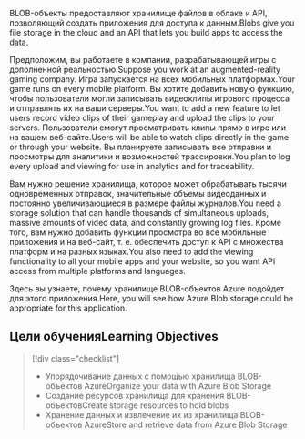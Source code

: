 <span data-ttu-id="808b4-101">BLOB-объекты предоставляют хранилище файлов в облаке и API, позволяющий создать приложения для доступа к данным.</span><span class="sxs-lookup"><span data-stu-id="808b4-101">Blobs give you file storage in the cloud and an API that lets you build apps to access the data.</span></span>

<span data-ttu-id="808b4-102">Предположим, вы работаете в компании, разрабатывающей игры с дополненной реальностью.</span><span class="sxs-lookup"><span data-stu-id="808b4-102">Suppose you work at an augmented-reality gaming company.</span></span> <span data-ttu-id="808b4-103">Игра запускается на всех мобильных платформах.</span><span class="sxs-lookup"><span data-stu-id="808b4-103">Your game runs on every mobile platform.</span></span> <span data-ttu-id="808b4-104">Вы хотите добавить новую функцию, чтобы пользователи могли записывать видеоклипы игрового процесса и отправлять их на ваши серверы.</span><span class="sxs-lookup"><span data-stu-id="808b4-104">You want to add a new feature to let users record video clips of their gameplay and upload the clips to your servers.</span></span> <span data-ttu-id="808b4-105">Пользователи смогут просматривать клипы прямо в игре или на вашем веб-сайте.</span><span class="sxs-lookup"><span data-stu-id="808b4-105">Users will be able to watch clips directly in the game or through your website.</span></span> <span data-ttu-id="808b4-106">Вы планируете записывать все отправки и просмотры для аналитики и возможностей трассировки.</span><span class="sxs-lookup"><span data-stu-id="808b4-106">You plan to log every upload and viewing for use in analytics and for traceability.</span></span> 

<span data-ttu-id="808b4-107">Вам нужно решение хранилища, которое может обрабатывать тысячи одновременных отправок, значительные объемы видеоданных и постоянно увеличивающиеся в размере файлы журналов.</span><span class="sxs-lookup"><span data-stu-id="808b4-107">You need a storage solution that can handle thousands of simultaneous uploads, massive amounts of video data, and constantly growing log files.</span></span> <span data-ttu-id="808b4-108">Кроме того, вам нужно добавить функции просмотра во все мобильные приложения и на веб-сайт, т. е. обеспечить доступ к API с множества платформ и на разных языках.</span><span class="sxs-lookup"><span data-stu-id="808b4-108">You also need to add the viewing functionality to all your mobile apps and your website, so you want API access from multiple platforms and languages.</span></span>

<span data-ttu-id="808b4-109">Здесь вы узнаете, почему хранилище BLOB-объектов Azure подойдет для этого приложения.</span><span class="sxs-lookup"><span data-stu-id="808b4-109">Here, you will see how Azure Blob storage could be appropriate for this application.</span></span>

## <a name="learning-objectives"></a><span data-ttu-id="808b4-110">Цели обучения</span><span class="sxs-lookup"><span data-stu-id="808b4-110">Learning Objectives</span></span>
> [!div class="checklist"]
> * <span data-ttu-id="808b4-111">Упорядочивание данных с помощью хранилища BLOB-объектов Azure</span><span class="sxs-lookup"><span data-stu-id="808b4-111">Organize your data with Azure Blob Storage</span></span>
> * <span data-ttu-id="808b4-112">Создание ресурсов хранилища для хранения BLOB-объектов</span><span class="sxs-lookup"><span data-stu-id="808b4-112">Create storage resources to hold blobs</span></span>
> * <span data-ttu-id="808b4-113">Хранение данных и извлечение их из хранилища BLOB-объектов Azure</span><span class="sxs-lookup"><span data-stu-id="808b4-113">Store and retrieve data from Azure Blob Storage</span></span>
